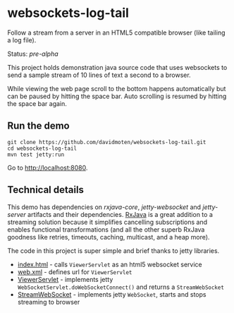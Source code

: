 websockets-log-tail
===================

Follow a stream from a server in an HTML5 compatible browser (like tailing a log file).

Status: *pre-alpha*

This project holds demonstration java source code that uses 
websockets to send a sample stream of 10 lines of text a second
to a browser. 

While viewing the web page scroll to the bottom 
happens automatically but can be paused by hitting the space bar.
Auto scrolling is resumed by hitting the space bar again.

Run the demo
----------------

    git clone https://github.com/davidmoten/websockets-log-tail.git
    cd websockets-log-tail
    mvn test jetty:run
    
Go to [http://localhost:8080](http://localhost:8080).

Technical details
---------------------
This demo has dependencies on *rxjava-core*, *jetty-websocket* and *jetty-server* 
artifacts and their dependencies. [RxJava](https://github.com/Netflix/RxJava/wiki) 
is a great addition to a streaming solution because it simplifies cancelling 
subscriptions and enables functional transformations (and all the other superb 
RxJava goodness like retries, timeouts, caching, multicast, and a heap more). 

The code in this project is super simple and brief thanks to jetty libraries.

* [index.html](https://github.com/davidmoten/websockets-log-tail/blob/master/src/main/webapp/index.html) - calls `ViewerServlet` as an html5 websocket service
* [web.xml](https://github.com/davidmoten/websockets-log-tail/blob/master/src/main/webapp/WEB-INF/web.xml) - defines url for `ViewerServlet`
* [ViewerServlet](https://github.com/davidmoten/websockets-log-tail/blob/master/src/main/java/com/github/davidmoten/websocket/ViewerServlet.java) - implements jetty `WebSocketServlet.doWebSocketConnect()` and returns a `StreamWebSocket`
* [StreamWebSocket](https://github.com/davidmoten/websockets-log-tail/blob/master/src/main/java/com/github/davidmoten/websocket/StreamWebSocket.java) - implements jetty `WebSocket`, starts and stops streaming to browser


